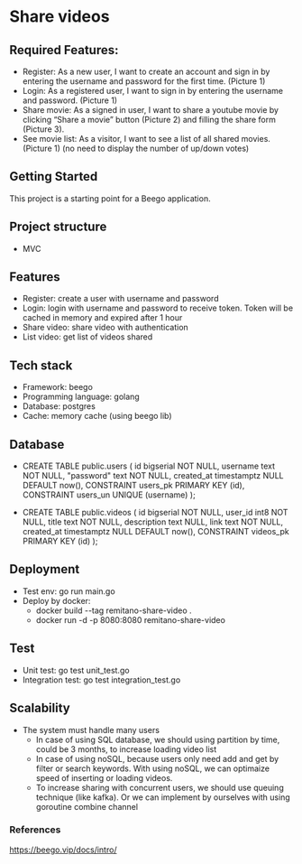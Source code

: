 # Share videos
## Required Features:
- Register: As a new user, I want to create an account and sign in by entering the username and password for the first time. (Picture 1)
- Login: As a registered user, I want to sign in by entering the username and password. (Picture 1)
- Share movie: As a signed in user, I want to share a youtube movie by clicking “Share a movie” button (Picture 2) and filling the share form (Picture 3).
- See movie list: As a visitor, I want to see a list of all shared movies. (Picture 1) (no need to display the number of up/down votes)

## Getting Started
This project is a starting point for a Beego application.
## Project structure
- MVC

## Features
- Register: create a user with username and password
- Login: login with username and password to receive token.
  Token will be cached in memory and expired after 1 hour
- Share video: share video with authentication
- List video: get list of videos shared

## Tech stack
- Framework: beego
- Programming language: golang
- Database: postgres
- Cache: memory cache (using beego lib)

## Database

- CREATE TABLE public.users (
id bigserial NOT NULL,
username text NOT NULL,
"password" text NOT NULL,
created_at timestamptz NULL DEFAULT now(),
CONSTRAINT users_pk PRIMARY KEY (id),
CONSTRAINT users_un UNIQUE (username)
);
  
- CREATE TABLE public.videos (
id bigserial NOT NULL,
user_id int8 NOT NULL,
title text NOT NULL,
description text NULL,
link text NOT NULL,
created_at timestamptz NULL DEFAULT now(),
CONSTRAINT videos_pk PRIMARY KEY (id)
);
  
## Deployment
- Test env: go run main.go
- Deploy by docker: 
  - docker build --tag remitano-share-video .
  - docker run -d -p 8080:8080 remitano-share-video

## Test
- Unit test: go test unit_test.go
- Integration test: go test integration_test.go

## Scalability
- The system must handle many users
  - In case of using SQL database, we should using partition by time,
  could be 3 months, to increase loading video list
  - In case of using noSQL, because users only need add and get by
  filter or search keywords. With using noSQL, we can optimaize speed of
  inserting or loading videos.
  - To increase sharing with concurrent users, we should use 
  queuing technique (like kafka). Or we can implement by ourselves with using 
  goroutine combine channel
### References
https://beego.vip/docs/intro/